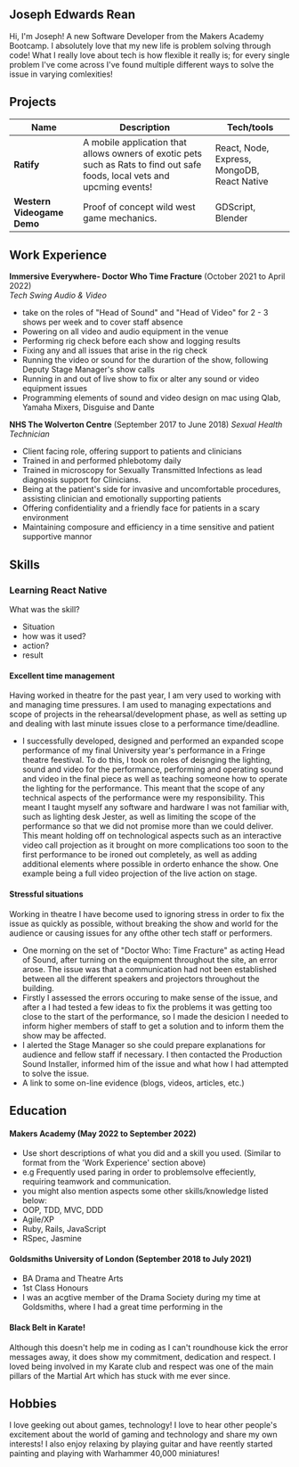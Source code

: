 ## Joseph Edwards Rean

Hi, I'm Joseph! A new Software Developer from the Makers Academy Bootcamp. I absolutely love that my new life is problem solving through code!
What I really love about tech is how flexible it really is; for every single problem I've come across I've found multiple different ways to solve the issue in varying comlexities!

## Projects

| Name                         | Description       | Tech/tools        |
| ---------------------------- | ----------------- | ----------------- |
| **Ratify**            | A mobile application that allows owners of exotic pets such as Rats to find out safe foods, local vets and upcming events! | React, Node, Express, MongoDB, React Native|
| **Western Videogame Demo** | Proof of concept wild west game mechanics. | GDScript, Blender             |

## Work Experience

**Immersive Everywhere- Doctor Who Time Fracture** (October 2021 to April 2022)  
_Tech Swing Audio & Video_

- take on the roles of "Head of Sound" and "Head of Video" for 2 - 3 shows per week and to cover staff absence
- Powering on all video and audio equipment in the venue
- Performing rig check before each show and logging results
- Fixing any and all issues that arise in the rig check
- Running the video or sound for the durartion of the show, following Deputy Stage Manager's show calls
- Running in and out of live show to fix or alter any sound or video equipment issues
- Programming elements of sound and video design on mac using Qlab, Yamaha Mixers, Disguise and Dante

**NHS The Wolverton Centre** (September 2017 to June 2018)
_Sexual Health Technician_

- Client facing role, offering support to patients and clinicians
- Trained in and performed phlebotomy daily
- Trained in microscopy for Sexually Transmitted Infections as lead diagnosis support for Clinicians.
- Being at the patient's side for invasive and uncomfortable procedures, assisting clinician and emotionally supporting patients
- Offering confidentiality and a friendly face for patients in a scary environment
- Maintaining composure and efficiency in a time sensitive and patient supportive mannor

## Skills

### Learning React Native

What was the skill?
- Situation
- how was it used?
- action?
- result

#### Excellent time management

Having worked in theatre for the past year, I am very used to working with and managing time pressures. I am used to managing expectations and scope of projects in the rehearsal/development phase, as well as setting up and dealing with last minute issues close to a performance time/deadline.

- I successfully developed, designed and performed an expanded scope performance of my final University year's performance in a Fringe theatre feestival. To do this, I took on roles of deisnging the lighting, sound and video for the performance, performing and operating sound and video in the final piece as well as teaching someone how to operate the lighting for the performance. This meant that the scope of any technical aspects of the performance were my responsibility. This meant I taught myself any software and hardware I was not familiar with, such as lighting desk Jester, as well as limiting the scope of the performance so that we did not promise more than we could deliver. This meant holding off on technological aspects such as an interactive video call projection as it brought on more complications too soon to the first performance to be ironed out completely, as well as adding additional elements where possible in orderto enhance the show. One example being a full video projection of the live action on stage.


#### Stressful situations

Working in theatre I have become used to ignoring stress in order to fix the issue as quickly as possible, without breaking the show and world for the audience or causing issues for any ofthe other tech staff or performers.

- One morning on the set of "Doctor Who: Time Fracture" as acting Head of Sound, after turning on the equipment throughout the site, an error arose. The issue was that a communication had not been established between all the different speakers and projectors throughout the building.
- Firstly I assessed the errors occuring to make sense of the issue, and after a I had tested a few ideas to fix the problems it was getting too close to the start of the performance, so I made the desicion I needed to inform higher members of staff to get a solution and to inform them the show may be affected.
- I alerted the Stage Manager so she could prepare explanations for audience and fellow staff if necessary. I then contacted the Production Sound Installer, informed him of the issue and what how I had attempted to solve the issue.
- A link to some on-line evidence (blogs, videos, articles, etc.)


## Education

#### Makers Academy (May 2022 to September 2022)
- Use short descriptions of what you did and a skill you used. (Similar to format from the 'Work Experience' section above)
- e.g Frequently used paring in order to problemsolve effeciently, requiring teamwork and communication.
- you might also mention aspects some other skills/knowledge listed below: 
- OOP, TDD, MVC, DDD
- Agile/XP
- Ruby, Rails, JavaScript
- RSpec, Jasmine

#### Goldsmiths University of London (September 2018 to July 2021)

- BA Drama and Theatre Arts
- 1st Class Honours
- I was an acgtive member of the Drama Society during my time at Goldsmiths, where I had a great time performing in the 

#### Black Belt in Karate!

Although this doesn't help me in coding as I can't roundhouse kick the error messages away, it does show my commitment, dedication and respect. I loved being involved in my Karate club and respect was one of the main pillars of the Martial Art which has stuck with me ever since.

## Hobbies

I love geeking out about games, technology! I love to hear other people's excitement about the world of gaming and technology and share my own interests! I also enjoy relaxing by playing guitar and have reently started painting and playing with Warhammer 40,000 miniatures!

